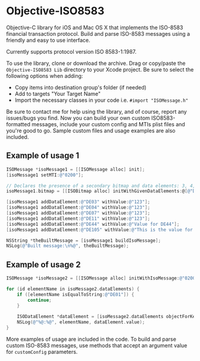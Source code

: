 Objective-ISO8583
=================

Objective-C library for iOS and Mac OS X that implements the ISO-8583 financial transaction protocol. Build and parse ISO-8583 messages using a friendly and easy to use interface.

Currently supports protocol version ISO 8583-1:1987.

To use the library, clone or download the archive. Drag or copy/paste the `Objective-ISO8583 Lib` directory to your Xcode project.
Be sure to select the following options when adding:

- Copy items into destination group's folder (if needed)
- Add to targets "Your Target Name"
- Import the necessary classes in your code i.e. `#import "ISOMessage.h"`

Be sure to contact me for help using the library, and of course, report any issues/bugs you find.
Now you can build your own custom ISO8583-formatted messages, include your custom config and MTIs plist files and you're good to go. Sample custom files and usage examples are also included.

Example of usage 1
--------------

```objective-c
ISOMessage *isoMessage1 = [[ISOMessage alloc] init];
[isoMessage1 setMTI:@"0200"];

// Declares the presence of a secondary bitmap and data elements: 3, 4, 7, 11, 44, 105
isoMessage1.bitmap = [[ISOBitmap alloc] initWithGivenDataElements:@[@"DE03", @"DE04", @"DE07", @"DE11", @"DE44", @"DE105"]];

[isoMessage1 addDataElement:@"DE03" withValue:@"123"];
[isoMessage1 addDataElement:@"DE04" withValue:@"123"];
[isoMessage1 addDataElement:@"DE07" withValue:@"123"];
[isoMessage1 addDataElement:@"DE11" withValue:@"123"];
[isoMessage1 addDataElement:@"DE44" withValue:@"Value for DE44"];
[isoMessage1 addDataElement:@"DE105" withValue:@"This is the value for DE105"];

NSString *theBuiltMessage = [isoMessage1 buildIsoMessage];
NSLog(@"Built message:\n%@", theBuiltMessage);
```
	
Example of usage 2
--------------

```objective-c
ISOMessage *isoMessage2 = [[ISOMessage alloc] initWithIsoMessage:@"0200B2200000001000000000000000800000000123000000000123000000012300012314Value for DE44027This is the value for DE105"];

for (id elementName in isoMessage2.dataElements) {
    if ([elementName isEqualToString:@"DE01"]) {
        continue;
    }
    
    ISODataElement *dataElement = [isoMessage2.dataElements objectForKey:elementName];
    NSLog(@"%@:%@", elementName, dataElement.value);
}
```

More examples of usage are included in the code. To build and parse custom ISO-8583 messages, use methods that accept an argument value for `customConfig` parameters.
